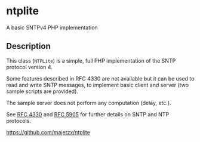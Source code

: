 # ntplite

A basic SNTPv4 PHP implementation

## Description
This class (`NTPLite`) is a simple, full PHP implementation of the SNTP protocol version 4.

Some features described in RFC 4330 are not available but it can be used to read and write SNTP messages, to implement basic client and server (two sample scripts are provided).

The sample server does not perform any computation (delay, etc.).

See [RFC 4330](http://tools.ietf.org/html/rfc4330) and [RFC 5905](http://tools.ietf.org/html/rfc5905) for further details on SNTP and NTP protocols.


https://github.com/majetzx/ntplite